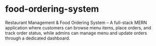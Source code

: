 # food-ordering-system
Restaurant Management &amp; Food Ordering System – A full-stack MERN application where customers can browse menu items, place orders, and track order status, while admins can manage menu and update orders through a dedicated dashboard.
